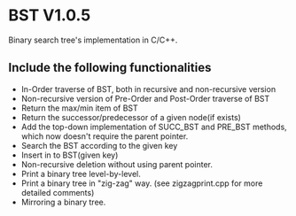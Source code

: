 BST V1.0.5
===

Binary search tree's implementation in C/C++.

## Include the following functionalities
* In-Order traverse of BST, both in recursive and non-recursive version
* Non-recursive version of Pre-Order and Post-Order traverse of BST
* Return the max/min item of BST
* Return the successor/predecessor of a given node(if exists)
* Add the top-down implementation of SUCC\_BST and PRE\_BST methods, which now doesn't require the parent pointer.
* Search the BST according to the given key
* Insert in to BST(given key)
* Non-recursive deletion without using parent pointer.
* Print a binary tree level-by-level.
* Print a binary tree in "zig-zag" way. (see zigzagprint.cpp for more detailed comments)
* Mirroring a binary tree.
